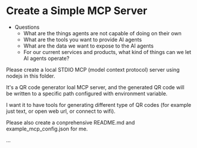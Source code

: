 # Create a Simple MCP Server

- Questions
  - What are the things agents are not capable of doing on their own
  - What are the tools you want to provide AI agents
  - What are the data we want to expose to the AI agents
  - For our current services and products, what kind of things can we let AI agents operate?

<div class="bg-gray-800 border-l-4 border-blue-500 p-4 my-4">

<span class='text-gray-300'>
<p>Please create a local STDIO MCP (model context protocol) server using nodejs in this folder.</p>
<p>It's a QR code generator loal MCP server, and the generated QR code will be written to a specific path configured with environment variable.</p>
<p>I want it to have tools for generating different type of QR codes (for example just text, or open web url, or connect to wifi).</p>
<p>Please also create a conprehensive README.md and example_mcp_config.json for me.</p>
<p>...</p>
</span>
</div>

<!--
Please create a local STDIO MCP (model context protocol) server using nodejs in this folder.
It's a QR code generator loal MCP server, and the generated QR code will be written to a specific path configured with environment variable.
I want it to have tools for generating different type of QR codes (for example just text, or open web url, or connect to wifi).
Please also create a conprehensive README.md and example_mcp_config.json for me.

Be sure to implement using latest (^1.12.1) "@modelcontextprotocol/sdk" package.

Since we are using STDIO, do not print any logs at all.

As for details of how to create a MCP server. Please use prompt book mcp.
First activate the engineering prompt book, and the get the prompt for creating a mcp server.
-->
